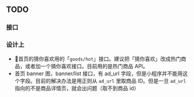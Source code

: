 ## TODO

### 接口

### 设计上
- 首页的猜你喜欢用的「`goods/hot`」接口。建议把「猜你喜欢」改成热门商品，或者加一个猜你喜欢接口。目前用的是热门商品 API。
- 首页 banner 图，banner/list 接口，有 ad_url 字段，但是小程序并不能用这个字段。目前的解决办法是用正则从 `ad_url` 里取商品 ID。但是一旦 `ad_url` 指向的不是商品详情页，就会出问题（取不到商品 id）